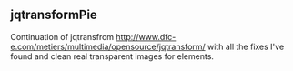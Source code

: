 jqtransformPie
------------------------
Continuation of jqtransfrom  http://www.dfc-e.com/metiers/multimedia/opensource/jqtransform/ with all the fixes I've found and clean real transparent images for elements. 